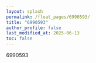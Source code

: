 ```yaml
---
layout: splash
permalink: /float_pages/6990593/
title: "6990593"
author_profile: false
last_modified_at: 2025-06-13
toc: false
---
```

 
6990593
